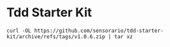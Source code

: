 # Tdd Starter Kit

```
curl -OL https://github.com/sensorario/tdd-starter-kit/archive/refs/tags/v1.0.6.zip | tar xz
```
